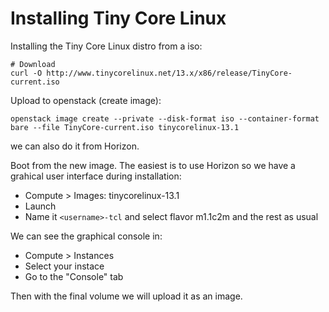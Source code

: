 # Installing Tiny Core Linux
Installing the Tiny Core Linux distro from a iso:
```
# Download
curl -O http://www.tinycorelinux.net/13.x/x86/release/TinyCore-current.iso
```

Upload to openstack (create image):
```
openstack image create --private --disk-format iso --container-format bare --file TinyCore-current.iso tinycorelinux-13.1
```
we can also do it from Horizon.

Boot from the new image. The easiest is to use Horizon so we have a grahical user interface during installation:
- Compute > Images: tinycorelinux-13.1
- Launch
- Name it `<username>-tcl` and select flavor m1.1c2m and the rest as usual

We can see the graphical console in:
- Compute > Instances
- Select your instace
- Go to the "Console" tab

Then with the final volume we will upload it as an image.
